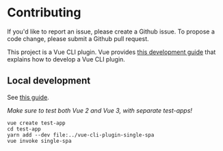 # Contributing

If you'd like to report an issue, please create a Github issue. To propose a code change, please submit a Github pull request.

This project is a Vue CLI plugin. Vue provides [this development guide](https://cli.vuejs.org/dev-guide/plugin-dev.html) that explains how to develop a Vue CLI plugin.

## Local development

See [this guide](https://cli.vuejs.org/dev-guide/plugin-dev.html#installing-plugin-locally).

_Make sure to test both Vue 2 and Vue 3, with separate test-apps!_

```
vue create test-app
cd test-app
yarn add --dev file:../vue-cli-plugin-single-spa
vue invoke single-spa
```
